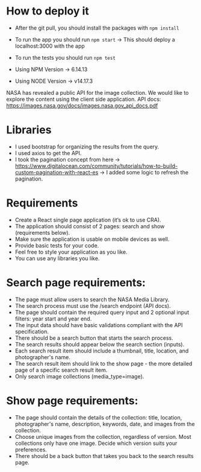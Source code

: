 # How to deploy it

- After the git pull, you should install the packages with ```npm install```
- To run the app you should run ```npm start``` -> This should deploy a localhost:3000 with the app
- To run the tests you should run ```npm test```


- Using NPM Version -> 6.14.13
- Using NODE Version -> v14.17.3


NASA has revealed a public API for the image collection. We would like to explore the content
using the client side application.
API docs: https://images.nasa.gov/docs/images.nasa.gov_api_docs.pdf



# Libraries

- I used bootstrap for organizing the results from the query.
- I used axios to get the API.
- I took the pagination concept from here -> https://www.digitalocean.com/community/tutorials/how-to-build-custom-pagination-with-react-es -> I added some logic to refresh the pagination.


# Requirements

- Create a React single page application (it’s ok to use CRA).
- The application should consist of 2 pages: search and show (requirements below).
- Make sure the application is usable on mobile devices as well.
- Provide basic tests for your code.
- Feel free to style your application as you like.
- You can use any libraries you like.
# Search page requirements:
- The page must allow users to search the NASA Media Library.
- The search process must use the /search endpoint (API docs).
- The page should contain the required query input and 2 optional input filters: year start
and year end.
- The input data should have basic validations compliant with the API specification.
- There should be a search button that starts the search process.
- The search results should appear below the search section (inputs).
- Each search result item should include a thumbnail, title, location, and photographer's
name.
- The search result item should link to the show page - the more detailed page of a
specific search result item.
- Only search image collections (media_type=image).
# Show page requirements:
- The page should contain the details of the collection: title, location, photographer's
name, description, keywords, date, and images from the collection.
- Choose unique images from the collection, regardless of version. Most collections only
have one image. Decide which version suits your preferences.
- There should be a back button that takes you back to the search results page.